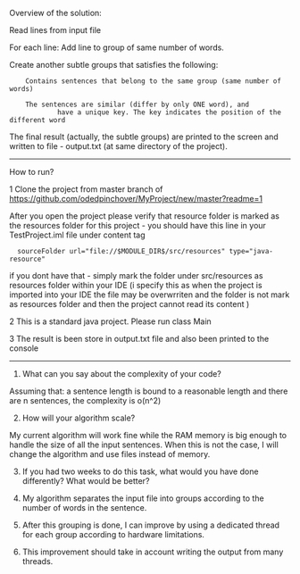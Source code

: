 
Overview of the solution:

Read lines from input file

For each line:
	Add line to group of same number of words.

  Create another subtle groups that satisfies the following:
		
		Contains sentences that belong to the same group (same number of words)
		
		The sentences are similar (differ by only ONE word), and 
                have a unique key. The key indicates the position of the different word		 

The final result (actually, the subtle groups) are printed to the screen and written to file - output.txt (at same directory of the project).

************************************************************************************************************************************

How to run?

1 Clone the project from master branch of https://github.com/odedpinchover/MyProject/new/master?readme=1

  After you open the project please verify that resource folder is marked as the resources folder for this project - 
  you should have this line in your TestProject.iml file under content tag

      sourceFolder url="file://$MODULE_DIR$/src/resources" type="java-resource" 
 
  if you dont have that - simply mark the folder under src/resources as resources folder within your IDE
  (i specify this as when the project is imported into your IDE the file may be overwrriten and the folder is not mark as resources folder
  and then the project cannot read its content )                                
  
2 This is a standard java project. Please run class Main 

3 The result is been store in output.txt file and also been printed to the console

************************************************************************************************************************************

1. What can you say about the complexity of your code?

Assuming that:
 a sentence length is bound to a reasonable length and 
there are n sentences,
the complexity is o(n^2)

2. How will your algorithm scale?

My current algorithm will work fine while the RAM memory is big enough to handle the size of all the input sentences.
When this is not the case, I will change the algorithm and use files instead of memory.


3. If you had two weeks to do this task, what would you have done differently?  What would be better?

1.	My algorithm separates the input file into groups according to the number of words in the sentence.
2.	After this grouping is done, I can improve by using a dedicated thread for each group according to hardware limitations.
3.	This improvement should take in account writing the output from many threads.


